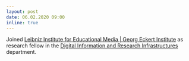 ```yaml
---
layout: post
date: 06.02.2020 09:00
inline: true
---
```


Joined [Leibniz Institute for Educational Media \| Georg Eckert Institute](http://www.gei.de/en/home.html) as research fellow in the [Digital Information and Research Infrastructures](http://www.gei.de/en/departments/digital-information-and-research-infrastructures.html) department.